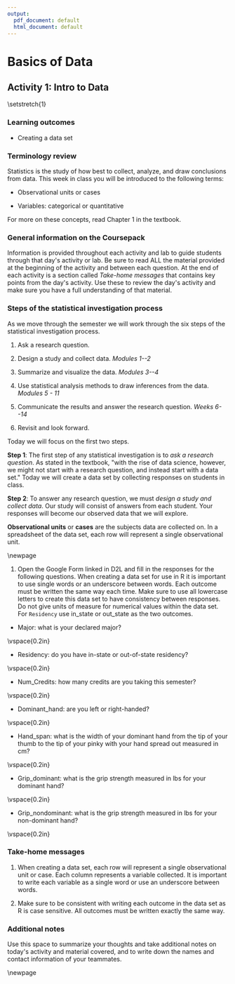 ```yaml
---
output:
  pdf_document: default
  html_document: default
---
```

# Basics of Data

## Activity 1:  Intro to Data

\setstretch{1}

### Learning outcomes

<!-- * Identify observational units, variables, and variable types in a statistical study. -->

<!-- * Identify biased sampling methods. -->

* Creating a data set

### Terminology review
Statistics is the study of how best to collect, analyze, and draw conclusions from data.  This week in class you will be introduced to the following terms:

* Observational units or cases

* Variables: categorical or quantitative 

For more on these concepts, read Chapter 1 in the textbook.

### General information on the Coursepack

Information is provided throughout each activity and lab to guide students through that day's activity or lab. Be sure to read ALL the material provided at the beginning of the activity and between each question. At the end of each activity is a section called *Take-home messages* that contains key points from the day's activity. Use these to review the day's activity and make sure you have a full understanding of that material.

<!-- ### General information on labs -->

<!-- On Friday of each week you will complete a lab. Questions are selected from each lab to be turned in on Gradescope.  The questions to be submitted on Gradescope are bolded in the lab.  As you work through the lab have the Gradescope lab assignment open so that you can answer those questions as you go.  Today's activity is Lab 1 in Gradescope for practice submitting as a group. -->

### Steps of the statistical investigation process 

As we move through the semester we will work through the six steps of the statistical investigation process.  

1. Ask a research question.

2. Design a study and collect data. *Modules 1--2*

3. Summarize and visualize the data. *Modules 3--4*

4. Use statistical analysis methods to draw inferences from the data. *Modules 5 - 11*

5. Communicate the results and answer the research question. *Weeks 6--14*

6. Revisit and look forward.

Today we will focus on the first two steps.

**Step 1**: The first step of any statistical investigation is to *ask a research question*.  As stated in the textbook, "with the rise of data science, however, we might not start with a research question, and instead start with a data set."  Today we will create a data set by collecting responses on students in class.

**Step 2**: To answer any research question, we must *design a study and collect data*. Our study will consist of answers from each student.  Your responses will become our observed data that we will explore.  

**Observational units** or **cases** are the subjects data are collected on. In a spreadsheet of the data set, each row will represent a single observational unit.  

<!-- 1. What are the observational units or cases for today's study?  -->

<!-- \vspace{0.2in} -->

<!-- 2. How many students are in class today? This is the **sample size**. -->

<!-- \vspace{0.2in} -->

<!-- A **variable** is information collected or measured on each observational unit or case. Each column in a data set will represent a different variable. The rows in a data set represent the observational units.  -->

<!-- We will look at two types of variables: **quantitative** and **categorical** (see Figure \@ref(fig:types-of-variables)).  -->

<!-- Quantitative variables are numerical measurements that can be discrete (whole, non-negative numbers) or continuous (any value within an interval).  The number of pets one owns would be a discrete variable as you can not have a partial pet.  GPA would be a continuous variable ranging from 0 to 4.0.  -->

<!-- The outcome of a categorical variable is a group or category such as eye color, state of residency, class ranking, or whether or not a student lives on campus. Categorical variables with a natural ordering are considered ordinal variables while those without a natural ordering are considered nominal variables.  All categorical variables will be treated as nominal for analysis in this course.  -->

<!-- ```{r types-of-variables, fig.align = "center", out.width="50%", fig.cap="Types of variables."} -->
<!-- include_graphics("images/variables.png") -->
<!-- ``` -->

\newpage

1. Open the Google Form linked in D2L and fill in the responses for the following questions.  When creating a data set for use in R it is important to use single words or an underscore between words. Each outcome must be written the same way each time.  Make sure to use all lowercase letters to create this data set to have consistency between responses.  Do not give units of measure for numerical values within the data set.  For `Residency` use in_state or out_state as the two outcomes.

* Major: what is your declared major?

\vspace{0.2in}

* Residency: do you have in-state or out-of-state residency?

\vspace{0.2in}

* Num_Credits: how many credits are you taking this semester?

\vspace{0.2in}

* Dominant_hand: are you left or right-handed?

\vspace{0.2in}

* Hand_span:  what is the width of your dominant hand from the tip of your thumb to the tip of your pinky with your hand spread out measured in cm?

\vspace{0.2in}

* Grip_dominant: what is the grip strength measured in lbs for your dominant hand?

\vspace{0.2in}

* Grip_nondominant: what is the grip strength measured in lbs for your non-dominant hand?

\vspace{0.2in}

<!-- 4. The header for each column describes each variable measured on the observational unit. When writing a variable we need to specify what we are measuring.  For example, the column header `Residency` in our data set represents the variable *whether a student has in-state or out-of-state residency* not *what state a student is from*.  For each column of data, fill in the following table to write out the variable we are collecting on each observational unit in this study and the type of each variable. -->

<!-- \begin{center} -->
<!-- \begin{tabular}{|l|p{2.5in}|p{1.5in}|} \hline -->
<!-- Column & Variable & Type of Variable  \\ \hline -->
<!-- Major & & \\  -->
<!-- & & \\ \hline -->
<!-- Residency & & \\  -->
<!-- & & \\ \hline -->
<!-- Forearm Length & & \\  -->
<!-- & & \\ \hline -->
<!-- Num Credits & & \\  -->
<!-- & & \\ \hline -->
<!-- \end{tabular} -->
<!-- \end{center} -->

<!-- 5. Review the completed data set with your table.  Remember that when creating a data set for use in R it is important to use single words or an underscore between words.  Each outcome must be written the same way each time to have consistency between responses.  Do not give units of measure for numerical values.  Write down some issues found with the created class data set. -->

### Take-home messages

<!-- 1. There are two types of variables: categorical (groups) and quantitative (numerical measures). -->


1. When creating a data set, each row will represent a single observational unit or case. Each column represents a variable collected. It is important to write each variable as a single word or use an underscore between words.

2. Make sure to be consistent with writing each outcome in the data set as R is case sensitive.  All outcomes must be written exactly the same way.

### Additional notes

Use this space to summarize your thoughts and take additional notes on today's activity and material covered, and to write down the names and contact information of your teammates.

\newpage
